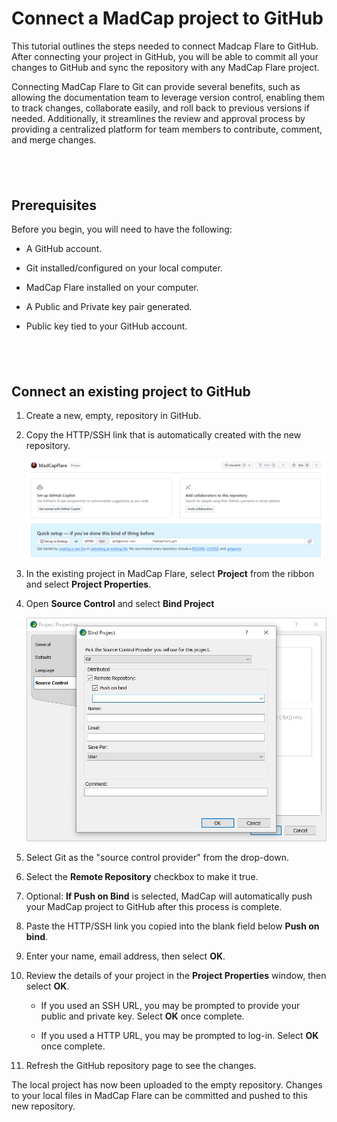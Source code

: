 <?xml version="1.0" encoding="utf-8"?>
<html xmlns:MadCap="http://www.madcapsoftware.com/Schemas/MadCap.xsd">
    <head>
        <meta name="template" content="Flare.htt" />
    </head>
    <body>
        <h1>Connect a  MadCap project to GitHub</h1>
        <p>This tutorial outlines the steps needed to connect Madcap Flare to GitHub. After connecting your project in GitHub, you will be able to commit all your changes to GitHub and sync the repository with any MadCap Flare project.</p>
        <p>Connecting MadCap Flare to Git can provide several benefits, such as allowing the documentation team to leverage version control, enabling them to track changes, collaborate easily, and roll back to previous versions if needed. Additionally, it streamlines the review and approval process by providing a centralized platform for team members to contribute, comment, and merge changes.</p>
        <h2>&#160;</h2>
        <h2>Prerequisites</h2>
        <p>Before you begin, you will need to have the following:</p>
        <ul>
            <li>
                <p>A GitHub account.</p>
            </li>
            <li>
                <p>Git installed/configured on your local computer.</p>
            </li>
            <li>
                <p>MadCap Flare installed on your computer.</p>
            </li>
            <li>
                <p>A Public and Private key pair generated.</p>
            </li>
            <li>
                <p>Public key tied to your GitHub account.</p>
            </li>
        </ul>
        <h2>&#160;</h2>
        <h2>Connect an existing project to GitHub</h2>
        <ol>
            <li>
                <p>Create a new, empty, repository in GitHub.</p>
            </li>
            <li>
                <p>Copy the HTTP/SSH link that is automatically created with the new repository.</p>
                <p>
                    <img src="../Resources/Images/github-ssh.png" />
                </p>
            </li>
            <li>
                <p>In the existing project in MadCap Flare, select <b>Project</b> from the ribbon and select <b>Project Properties</b>.</p>
            </li>
            <li>
                <p>Open <b>Source Control</b> and select <b>Bind Project</b></p>
                <p>
                    <img src="../Resources/Images/push-on-bind.png" />
                </p>
            </li>
            <li>
                <p>Select Git as the "source control provider" from the drop-down.</p>
            </li>
            <li>
                <p>Select the <b>Remote Repository</b> checkbox to make it true.</p>
            </li>
            <li>
                <p>Optional: <b>If Push on Bind</b> is selected, MadCap will automatically push your MadCap project to GitHub after this process is complete.</p>
            </li>
            <li>
                <p>Paste the HTTP/SSH link you copied into the blank field below <b>Push on bind</b>.</p>
            </li>
            <li>
                <p>Enter your name, email address, then select <b>OK</b>.</p>
            </li>
            <li>
                <p>Review the details of your project in the <b>Project Properties</b> window, then select <b>OK</b>.</p>
                <ul>
                    <li>
                        <p>If you used an SSH URL, you may be prompted to provide your public and private key. Select <b>OK</b> once complete.</p>
                    </li>
                    <li>
                        <p>If you used a HTTP URL, you may be prompted to log-in. Select <b>OK</b> once complete.</p>
                    </li>
                </ul>
            </li>
            <li>
                <p>Refresh the GitHub repository page to see the changes.</p>
            </li>
        </ol>
        <p>The local project has now been uploaded to the empty repository. Changes to your local files in MadCap Flare can be committed and pushed to this new repository.</p>
    </body>
</html>
